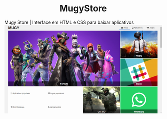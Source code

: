 <h1 align="center">MugyStore</h1>
Mugy Store | Interface em HTML e CSS para baixar aplicativos
<img src="https://github.com/Luana2002/MugyStore/blob/main/layout-app/assets/img/Captura%20de%20Tela%20(94).png"/>

